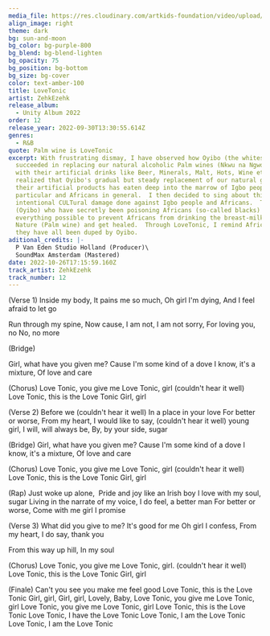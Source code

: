 ```yaml
---
media_file: https://res.cloudinary.com/artkids-foundation/video/upload/v1664797978/12._ZehkEzehk_-_LoveTonic_zqtizo.mp3
align_image: right
theme: dark
bg: sun-and-moon
bg_color: bg-purple-800
bg_blend: bg-blend-lighten
bg_opacity: 75
bg_position: bg-bottom
bg_size: bg-cover
color: text-amber-100
title: LoveTonic
artist: ZehkEzehk
release_album:
  - Unity Album 2022
order: 12
release_year: 2022-09-30T13:30:55.614Z
genres:
  - R&B
quote: Palm wine is LoveTonic
excerpt: With frustrating dismay, I have observed how Oyibo (the whites)
  succeeded in replacing our natural alcoholic Palm wines (Nkwu na Ngwo) drinks
  with their artificial drinks like Beer, Minerals, Malt, Hots, Wine etc.  I
  realized that Oyibo's gradual but steady replacement of our natural gifts with
  their artificial products has eaten deep into the marrow of Igbo people in
  particular and Africans in general.  I then decided to sing about this
  intentional CULTural damage done against Igbo people and Africans.  The whites
  (Oyibo) who have secretly been poisoning Africans (so-called blacks) did
  everything possible to prevent Africans from drinking the breast-milk of
  Nature (Palm wine) and get healed.  Through LoveTonic, I remind Africans that
  they have all been duped by Oyibo.
aditional_credits: |-
  P Van Eden Studio Holland (Producer)\
  SoundMax Amsterdam (Mastered)
date: 2022-10-26T17:15:59.160Z
track_artist: ZehkEzehk
track_number: 12
---
```

(Verse 1)
Inside my body,
It pains me so much,
Oh girl I'm dying,
And I feel afraid to let go

Run through my spine,
Now cause,
I am not, I am not sorry,
For loving you, no
No, no more

(Bridge)

Girl, what have you given me?
Cause I'm some kind of a dove
I know, it's a mixture,
Of love and care

(Chorus)
Love Tonic, you give me Love Tonic, girl
(couldn't hear it well)
Love Tonic, this is the Love Tonic
Girl, girl

(Verse 2)
Before we (couldn't hear it well)
In a place in your love
For better or worse,
From my heart,
I would like to say,
(couldn't hear it well) young girl,
I will, will always be,
By, by your side, sugar

(Bridge)
Girl, what have you given me?
Cause I'm some kind of a dove
I know, it's a mixture,
Of love and care

(Chorus)
Love Tonic, you give me Love Tonic, girl
(couldn't hear it well)
Love Tonic, this is the Love Tonic
Girl, girl

(Rap)
Just woke up alone, 
Pride and joy like an Irish boy
I love with my soul, sugar
Living in the narrate of my voice,
I do feel, a better man
For better or worse,
Come with me girl
I promise

(Verse 3)
What did you give to me?
It's good for me
Oh girl I confess,
From my heart,
I do say, thank you

From this way up hill,
In my soul

(Chorus)
Love Tonic, you give me Love Tonic, girl.
(couldn't hear it well)
Love Tonic, this is the Love Tonic
Girl, girl

(Finale)
Can't you see you make me feel good
Love Tonic, this is the Love Tonic
Girl, girl,
Girl, girl,
Lovely,
Baby,
Love Tonic, you give me Love Tonic, girl
Love Tonic, you give me Love Tonic, girl
Love Tonic, this is the Love Tonic
Love Tonic, I have the Love Tonic
Love Tonic, I am the Love Tonic
Love Tonic, I am the Love Tonic